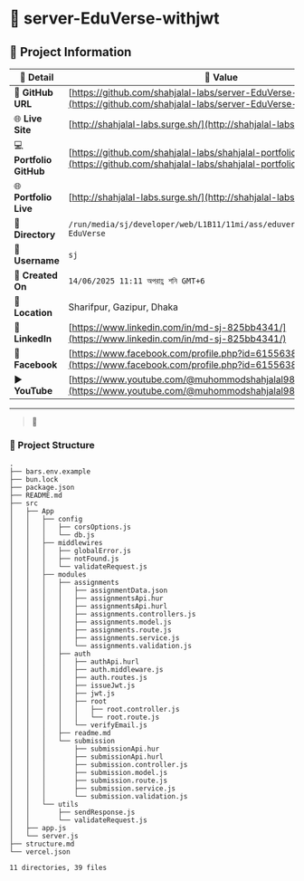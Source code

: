 # 🌟 server-EduVerse-withjwt

## 📂 Project Information

| 📝 **Detail**           | 📌 **Value**                                                                                                           |
| ----------------------- | ---------------------------------------------------------------------------------------------------------------------- |
| 🔗 **GitHub URL**       | [https://github.com/shahjalal-labs/server-EduVerse-withjwt](https://github.com/shahjalal-labs/server-EduVerse-withjwt) |
| 🌐 **Live Site**        | [http://shahjalal-labs.surge.sh/](http://shahjalal-labs.surge.sh/)                                                     |
| 💻 **Portfolio GitHub** | [https://github.com/shahjalal-labs/shahjalal-portfolio](https://github.com/shahjalal-labs/shahjalal-portfolio)         |
| 🌐 **Portfolio Live**   | [http://shahjalal-labs.surge.sh/](http://shahjalal-labs.surge.sh/)                                                     |
| 📁 **Directory**        | `/run/media/sj/developer/web/L1B11/11mi/ass/eduversewithjwt/server-EduVerse`                                           |
| 👤 **Username**         | `sj`                                                                                                                   |
| 📅 **Created On**       | `14/06/2025 11:11 অপরাহ্ণ শনি GMT+6`                                                                                   |
| 📍 **Location**         | Sharifpur, Gazipur, Dhaka                                                                                              |
| 💼 **LinkedIn**         | [https://www.linkedin.com/in/md-sj-825bb4341/](https://www.linkedin.com/in/md-sj-825bb4341/)                           |
| 📘 **Facebook**         | [https://www.facebook.com/profile.php?id=61556383702555](https://www.facebook.com/profile.php?id=61556383702555)       |
| ▶️ **YouTube**          | [https://www.youtube.com/@muhommodshahjalal9811](https://www.youtube.com/@muhommodshahjalal9811)                       |

---

> 🚀

### 📂 Project Structure

```
.
├── bars.env.example
├── bun.lock
├── package.json
├── README.md
├── src
│   ├── App
│   │   ├── config
│   │   │   ├── corsOptions.js
│   │   │   └── db.js
│   │   ├── middlewires
│   │   │   ├── globalError.js
│   │   │   ├── notFound.js
│   │   │   └── validateRequest.js
│   │   ├── modules
│   │   │   ├── assignments
│   │   │   │   ├── assignmentData.json
│   │   │   │   ├── assignmentsApi.hur
│   │   │   │   ├── assignmentsApi.hurl
│   │   │   │   ├── assignments.controllers.js
│   │   │   │   ├── assignments.model.js
│   │   │   │   ├── assignments.route.js
│   │   │   │   ├── assignments.service.js
│   │   │   │   └── assignments.validation.js
│   │   │   ├── auth
│   │   │   │   ├── authApi.hurl
│   │   │   │   ├── auth.middleware.js
│   │   │   │   ├── auth.routes.js
│   │   │   │   ├── issueJwt.js
│   │   │   │   ├── jwt.js
│   │   │   │   ├── root
│   │   │   │   │   ├── root.controller.js
│   │   │   │   │   └── root.route.js
│   │   │   │   └── verifyEmail.js
│   │   │   ├── readme.md
│   │   │   └── submission
│   │   │       ├── submissionApi.hur
│   │   │       ├── submissionApi.hurl
│   │   │       ├── submission.controller.js
│   │   │       ├── submission.model.js
│   │   │       ├── submission.route.js
│   │   │       ├── submission.service.js
│   │   │       └── submission.validation.js
│   │   └── utils
│   │       ├── sendResponse.js
│   │       └── validateRequest.js
│   ├── app.js
│   └── server.js
├── structure.md
└── vercel.json

11 directories, 39 files
```
